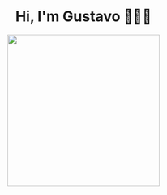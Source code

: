<div align="center">
<h1>Hi, I'm Gustavo 👋🧑‍💻</h1>
<img src="https://cms-assets.themuse.com/media/lead/_1200x630_crop_center-center_82_none/01212022-1047259374-coding-classes_scanrail.jpg?mtime=1642798879" width=300/>
</div>

<!--
**Gustavo-Alexander-Vasquez-More/Gustavo-Alexander-Vasquez-More** is a ✨ _special_ ✨ repository because its `README.md` (this file) appears on your GitHub profile.

Here are some ideas to get you started:

- 🔭 I’m currently working on ...
- 🌱 I’m currently learning ...
- 👯 I’m looking to collaborate on ...
- 🤔 I’m looking for help with ...
- 💬 Ask me about ...
- 📫 How to reach me: ...
- 😄 Pronouns: ...
- ⚡ Fun fact: ...
-->
